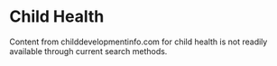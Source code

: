 
# Child Health

Content from childdevelopmentinfo.com for child health is not readily available through current search methods.

